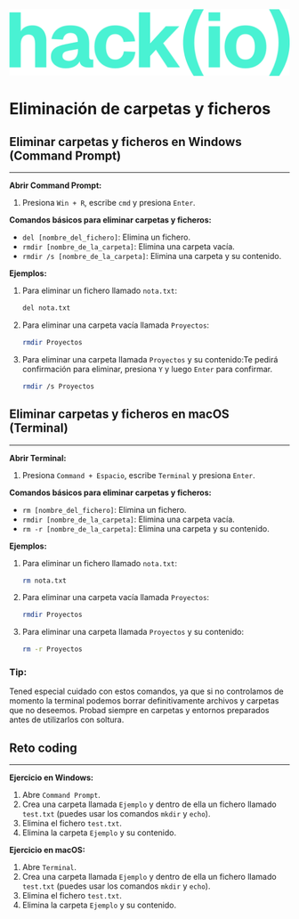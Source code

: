 <div style="text-align: center;">
  <img src="https://github.com/Hack-io-Data/Imagenes/blob/main/01-LogosHackio/logo_celeste@4x.png?raw=true" alt="logo hack(io)" />
</div>

# Eliminación de carpetas y ficheros

## Eliminar carpetas y ficheros en Windows (Command Prompt)

---

**Abrir Command Prompt:**

1. Presiona `Win + R`, escribe `cmd` y presiona `Enter`.

**Comandos básicos para eliminar carpetas y ficheros:**

- `del [nombre_del_fichero]`: Elimina un fichero.
- `rmdir [nombre_de_la_carpeta]`: Elimina una carpeta vacía.
- `rmdir /s [nombre_de_la_carpeta]`: Elimina una carpeta y su contenido.

**Ejemplos:**

1. Para eliminar un fichero llamado `nota.txt`:
    
    ```bash
    del nota.txt
    ```
    
2. Para eliminar una carpeta vacía llamada `Proyectos`:
    
    ```bash
    rmdir Proyectos
    ```
    
3. Para eliminar una carpeta llamada `Proyectos` y su contenido:Te pedirá confirmación para eliminar, presiona `Y` y luego `Enter` para confirmar.
    
    ```bash
    rmdir /s Proyectos
    ```
    

## Eliminar carpetas y ficheros en macOS (Terminal)

---

**Abrir Terminal:**

1. Presiona `Command + Espacio`, escribe `Terminal` y presiona `Enter`.

**Comandos básicos para eliminar carpetas y ficheros:**

- `rm [nombre_del_fichero]`: Elimina un fichero.
- `rmdir [nombre_de_la_carpeta]`: Elimina una carpeta vacía.
- `rm -r [nombre_de_la_carpeta]`: Elimina una carpeta y su contenido.

**Ejemplos:**

1. Para eliminar un fichero llamado `nota.txt`:
    
    ```bash
    rm nota.txt
    ```
    
2. Para eliminar una carpeta vacía llamada `Proyectos`:
    
    ```bash
    rmdir Proyectos
    ```
    
3. Para eliminar una carpeta llamada `Proyectos` y su contenido:
    
    ```bash
    rm -r Proyectos
    ```
    

### Tip:

Tened especial cuidado con estos comandos, ya que si no controlamos de momento la terminal podemos borrar definitivamente archivos y carpetas que no deseemos. Probad siempre en carpetas y entornos preparados antes de utilizarlos con soltura.


## Reto coding

---

**Ejercicio en Windows:**

1. Abre `Command Prompt`.
2. Crea una carpeta llamada `Ejemplo` y dentro de ella un fichero llamado `test.txt` (puedes usar los comandos `mkdir` y `echo`).
3. Elimina el fichero `test.txt`.
4. Elimina la carpeta `Ejemplo` y su contenido.

**Ejercicio en macOS:**

1. Abre `Terminal`.
2. Crea una carpeta llamada `Ejemplo` y dentro de ella un fichero llamado `test.txt` (puedes usar los comandos `mkdir` y `echo`).
3. Elimina el fichero `test.txt`.
4. Elimina la carpeta `Ejemplo` y su contenido.